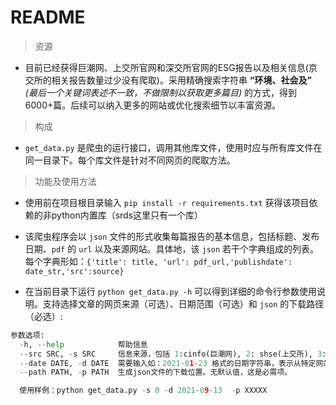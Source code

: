 # README

> 资源  

- 目前已经获得巨潮网、上交所官网和深交所官网的ESG报告以及相关信息(京交所的相关报告数量过少没有爬取)。采用精确搜索字符串 **“环境、社会及”** *(最后一个关键词表述不一致，不做限制以获取更多篇目)* 的方式，得到6000+篇。后续可以纳入更多的网站或优化搜索细节以丰富资源。

> 构成

- `get_data.py` 是爬虫的运行接口，调用其他库文件，使用时应与所有库文件在同一目录下。每个库文件是针对不同网页的爬取方法。

> 功能及使用方法

- 使用前在项目根目录输入 `pip install -r requirements.txt` 获得该项目依赖的非python内置库（srds这里只有一个库）

- 该爬虫程序会以 `json` 文件的形式收集每篇报告的基本信息，包括标题、发布日期、`pdf` 的 `url` 以及来源网站。具体地，该 `json` 若干个字典组成的列表。每个字典形如：`{'title': title, 'url': pdf_url,'publishdate': date_str,'src':source}`
- 在当前目录下运行 `python get_data.py -h` 可以得到详细的命令行参数使用说明。支持选择文章的网页来源（可选）、日期范围（可选）和 `json` 的下载路径（必选）:

```Python
参数选项:
  -h, --help            帮助信息
  --src SRC, -s SRC     信息来源，包括 1:cinfo(巨潮网), 2: shse(上交所), 3:szse(深交所), 0:all above. 使用时输入冒号前的编号即可，默认值为0
  --date DATE, -d DATE  需要输入如：2021-01-23 格式的日期字符串，表示从特定网站筛选报告的发布时间满足：[该指定日期,程序运行时刻的日期]，并将它们更新到本地。默认为不加时间限制。
  --path PATH, -p PATH  生成json文件的下载位置。无默认值，这是必需项。

  使用样例：python get_data.py -s 0 -d 2021-09-13  -p XXXXX

```
